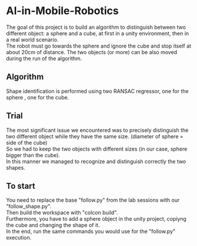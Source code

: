 # AI-in-Mobile-Robotics
The goal of this project is to build an algorithm to distinguish between two different object: a sphere and a cube, at first in a unity environment, then in a real world scenario.  
The robot must go towards the sphere and ignore the cube and stop itself at about 20cm of distance. 
The two objects (or more) can be also moved during the run of the algorithm.  

## Algorithm
Shape identification is performed using two RANSAC regressor, one for the sphere , one for the cube.  

## Trial
The most significant issue we encountered was to precisely distinguish the two different object while they have the same size. (diameter of sphere = side of the cube)  
So we had to keep the two objects with different sizes (in our case, sphere bigger than the cube).  
In this manner we managed to recognize and distinguish correctly the two shapes.  

## To start
You need to replace the base "follow.py" from the lab sessions with our "follow_shape.py".  
Then build the workspace with "colcon build".  
Furthermore, you have to add a sphere object in the unity project, copiyng the cube and changing the shape of it.  
In the end, run the same commands you would use for the "follow.py" execution.  
